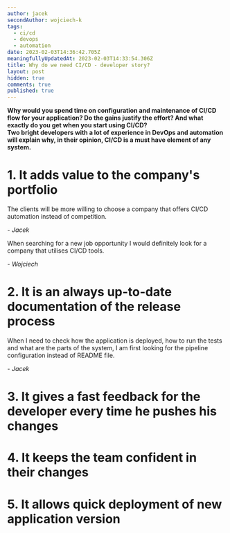 ```yaml
---
author: jacek
secondAuthor: wojciech-k
tags:
  - ci/cd
  - devops
  - automation
date: 2023-02-03T14:36:42.705Z
meaningfullyUpdatedAt: 2023-02-03T14:33:54.306Z
title: Why do we need CI/CD - developer story?
layout: post
hidden: true
comments: true
published: true
---
```

**Why would you spend time on configuration and maintenance of CI/CD flow for your application? Do the gains justify the effort? And what exactly do you get when you start using CI/CD?**\
**Two bright developers with a lot of experience in DevOps and automation will explain why, in their opinion, CI/CD is a must have element of any system.** 



# 1. It adds value to the company's portfolio

The clients will be more willing to choose a company that offers CI/CD automation instead of competition.

\- *Jacek*

When searching for a new job opportunity I would definitely look for a company that utilises CI/CD tools.

\- *Wojciech*



# 2. It is an always up-to-date documentation of the release process

When I need to check how the application is deployed, how to run the tests and what are the parts of the system, I am first looking for the pipeline configuration instead of README file. 

\- *Jacek*



# 3. It gives a fast feedback for the developer every time he pushes his changes

# 4. It keeps the team confident in their changes

# 5. It allows quick deployment of new application version